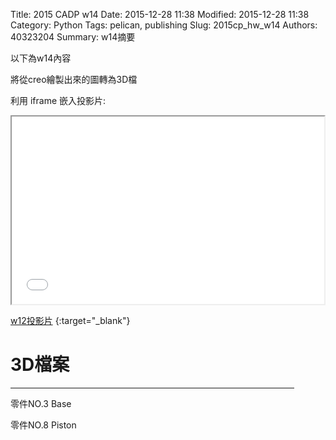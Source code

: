 Title: 2015 CADP w14
Date: 2015-12-28 11:38
Modified: 2015-12-28 11:38
Category: Python
Tags: pelican, publishing
Slug: 2015cp_hw_w14
Authors: 40323204
Summary: w14摘要

以下為w14內容

將從creo繪製出來的圖轉為3D檔

利用 iframe 嵌入投影片:

<iframe src="simplest12.html" width="500" height="300"></iframe>

[w12投影片](simplest12.html)
{:target="_blank"}

3D檔案
============

<p><hr size="5"align="center"noshade width="90%"color="0000ff"></p>

零件NO.3   Base

<script src="https://embed.github.com/view/3d/hsungchang/test/master/prt3.stl"></script>

零件NO.8   Piston

<script src="https://embed.github.com/view/3d/hsungchang/test/master/prt8.stl"></script>
